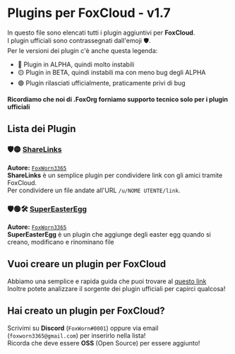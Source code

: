 # Plugins per FoxCloud - v1.7
In questo file sono elencati tutti i plugin aggiuntivi per **FoxCloud**.<br>
I plugin ufficiali sono contrassegnati dall'emoji 🛡️.<br>
Per le versioni dei plugin c'è anche questa legenda:<br>
- 🔴 Plugin in ALPHA, quindi molto instabili
- 🟡 Plugin in BETA, quindi instabili ma con meno bug degli ALPHA
- 🟢 Plugin rilasciati ufficialmente, praticamente privi di bug

**Ricordiamo che noi di .FoxOrg forniamo supporto tecnico solo per i plugin ufficiali**
## Lista dei Plugin
### 🛡️🟡 [ShareLinks](https://github.com/FoxWorn3365/ShareLinks)
**Autore:** [`FoxWorn3365`](https://github.com/FoxWorn3365)<br>
**ShareLinks** è un semplice plugin per condividere link con gli amici tramite FoxCloud.<br>
Per condividere un file andate all'URL `/u/NOME UTENTE/link`.<br>
### 🛡️🟢🛠️ [SuperEasterEgg](https://github.com/FoxWorn3365/SuperEasterEgg)
**Autore:** [`FoxWorn3365`](https://github.com/FoxWorn3365)<br>
**SuperEasterEgg** è un plugin che aggiunge degli easter egg quando si creano, modificano e rinominano file

## Vuoi creare un plugin per FoxCloud
Abbiamo una semplice e rapida guida che puoi trovare al [questo link](https://foxcloud.fcosma.it/docs/v1.7#plugins-preparazione)<br>
Inoltre potete analizzare il sorgente dei plugin ufficiali per capirci qualcosa!

## Hai creato un plugin per FoxCloud?
Scrivimi su **Discord** (`FoxWorn#0001`) oppure via email (`foxworn3365@gmail.com`) per inserirlo nella lista!<br>
Ricorda che deve essere **OSS** (Open Source) per essere aggiunto!
